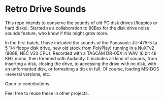 # Retro Drive Sounds
This repo intends to conserve the sounds of old PC disk drives (floppies or hard disks). 
Started as a collaboration to 86Box for the disk drive noise sounds feature, who know if this might grow more. 

In the first batch, I have included the sounds of the Panasonic JU-475-5 (a 5 1/4 floppy disk drive, new old stock from PolyPlay) running in a NuXTv2 (8088, NEC V20 CPU). 
Recorded with a TASCAM DR-05X in WAV 16 bit 48 KHz mono, then trimmed with Audacity. It includes all kind of sounds, from inserting a disk, closing the drive, to accessing the drive with no disk, with an unformatted disk, or formatting a disk in full. Of course, loading MS-DOS -several versions, etc.

Open to contributions.

Feel free to reuse these in other projects.
